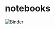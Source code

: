 # notebooks

[![Binder](https://mybinder.org/badge_logo.svg)](https://mybinder.org/v2/gh/siwiec/notebooks/master)
